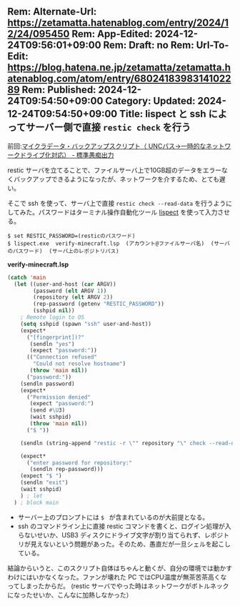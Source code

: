 Rem: Alternate-Url: https://zetamatta.hatenablog.com/entry/2024/12/24/095450
Rem: App-Edited: 2024-12-24T09:56:01+09:00
Rem: Draft: no
Rem: Url-To-Edit: https://blog.hatena.ne.jp/zetamatta/zetamatta.hatenablog.com/atom/entry/6802418398314102289
Rem: Published: 2024-12-24T09:54:50+09:00
Category:
Updated: 2024-12-24T09:54:50+09:00
Title: lispect と ssh によってサーバー側で直接 `restic check` を行う
---
前回:[マイクラデータ・バックアップスクリプト（ UNCパス→一時的なネットワークドライブ化対応） - 標準愚痴出力](https://zetamatta.hatenablog.com/entry/2024/12/23/142259)

restic サーバを立てることで、ファイルサーバ上で10GB超のデータをエラーなくバックアップできるようになったが、ネットワークを介するため、とても遅い。

そこで ssh を使って、サーバ上で直接 `restic check --read-data` を行うようにしてみた。パスワードはターミナル操作自動化ツール [lispect](https://github.com/hymkor/lispect) を使って入力させる。


```
$ set RESTIC_PASSWORD=(resticのパスワード)
$ lispect.exe  verify-minecraft.lsp  (アカウント@ファイルサーバ名)  (サーバのパスワード)  (サーバ上のレポジトリパス)
```

**verify-minecraft.lsp**

```lisp
(catch 'main
  (let ((user-and-host (car ARGV))
        (password (elt ARGV 1))
        (repository (elt ARGV 2))
        (rep-password (getenv "RESTIC_PASSWORD"))
        (sshpid nil))
    ; Remote login to OS
    (setq sshpid (spawn "ssh" user-and-host))
    (expect*
      ("[fingerprint])?"
       (sendln "yes")
       (expect "password:"))
      (("Connection refused"
        "Could not resolve hostname")
       (throw 'main nil))
      ("password:"))
    (sendln password)
    (expect*
      ("Permission denied"
       (expect "password:")
       (send #\U3)
       (wait sshpid)
       (throw 'main nil))
      ("$ "))

    (sendln (string-append "restic -r \"" repository "\" check --read-data"))

    (expect*
      ("enter password for repository:"
       (sendln rep-password)))
    (expect "$ ")
    (sendln "exit")
    (wait sshpid)
    ) ; let
  ) ; block main
```

+ サーバー上のプロンプトには `$ ` が含まれているのが大前提となる。
+ ssh のコマンドライン上に直接 restic コマンドを書くと、ログイン処理が入らないせいか、USB3 ディスクにドライブ文字が割り当てられず、レポジトリが見えないという問題があった。そのため、愚直だが一旦シェルを起こしている。

結論からいうと、このスクリプト自体はちゃんと動くが、自分の環境では動かすわけにはいかなくなった。ファンが壊れた PC ではCPU温度が無茶苦茶高くなってしまったからだ。
(restic サーバでやった時はネットワークがボトルネックになったせいか、こんなに加熱しなかった）
